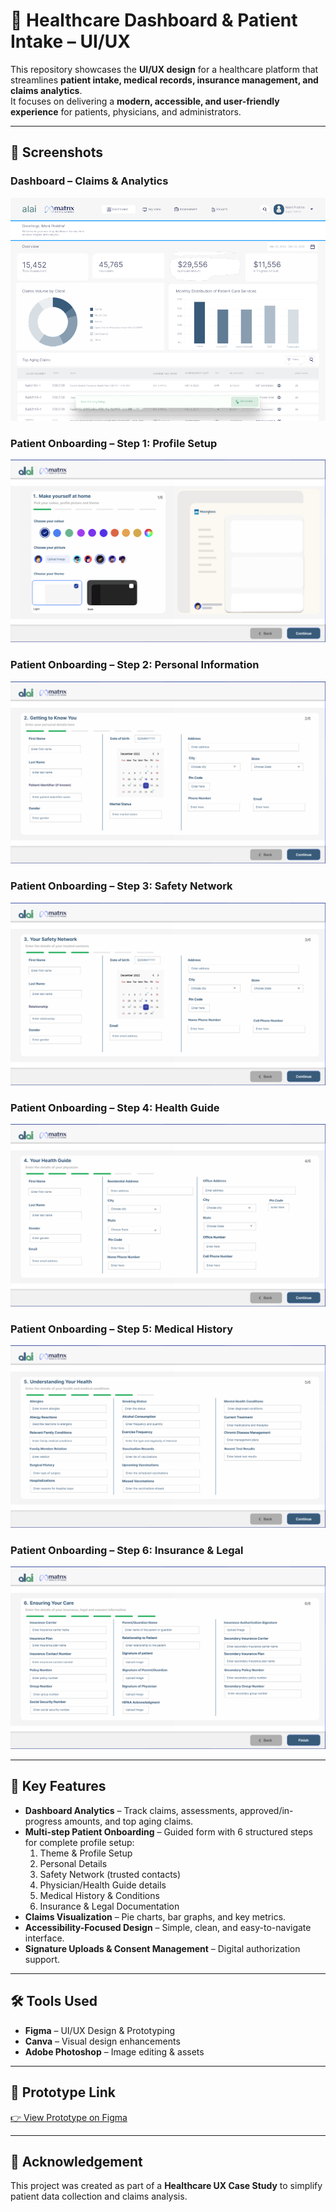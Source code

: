 # 🏥 Healthcare Dashboard & Patient Intake – UI/UX

This repository showcases the **UI/UX design** for a healthcare platform that streamlines **patient intake, medical records, insurance management, and claims analytics**.  
It focuses on delivering a **modern, accessible, and user-friendly experience** for patients, physicians, and administrators.

---

## 📸 Screenshots

### Dashboard – Claims & Analytics
![Dashboard](Client%20Page.png)

### Patient Onboarding – Step 1: Profile Setup
![Profile Setup](Page%201.png)

### Patient Onboarding – Step 2: Personal Information
![Personal Info](Page%202.png)

### Patient Onboarding – Step 3: Safety Network
![Safety Network](Page%203.png)

### Patient Onboarding – Step 4: Health Guide
![Health Guide](Page%204.png)

### Patient Onboarding – Step 5: Medical History
![Medical History](Page%205.png)

### Patient Onboarding – Step 6: Insurance & Legal
![Insurance](Page%206.png)

---

## 🎯 Key Features
- **Dashboard Analytics** – Track claims, assessments, approved/in-progress amounts, and top aging claims.
- **Multi-step Patient Onboarding** – Guided form with 6 structured steps for complete profile setup:
  1. Theme & Profile Setup  
  2. Personal Details  
  3. Safety Network (trusted contacts)  
  4. Physician/Health Guide details  
  5. Medical History & Conditions  
  6. Insurance & Legal Documentation  
- **Claims Visualization** – Pie charts, bar graphs, and key metrics.
- **Accessibility-Focused Design** – Simple, clean, and easy-to-navigate interface.
- **Signature Uploads & Consent Management** – Digital authorization support.

---

## 🛠️ Tools Used
- **Figma** – UI/UX Design & Prototyping
- **Canva** – Visual design enhancements
- **Adobe Photoshop** – Image editing & assets

---

## 🔗 Prototype Link
[👉 View Prototype on Figma](https://www.figma.com/proto/NgmwPIm6ns1ZfmapHlo4fo/Healthcare-Dashboard?node-id=14-1106&t=Fxrzm7qvpSX72uQw-1)

---


## 📌 Acknowledgement
This project was created as part of a **Healthcare UX Case Study** to simplify patient data collection and claims analysis.
